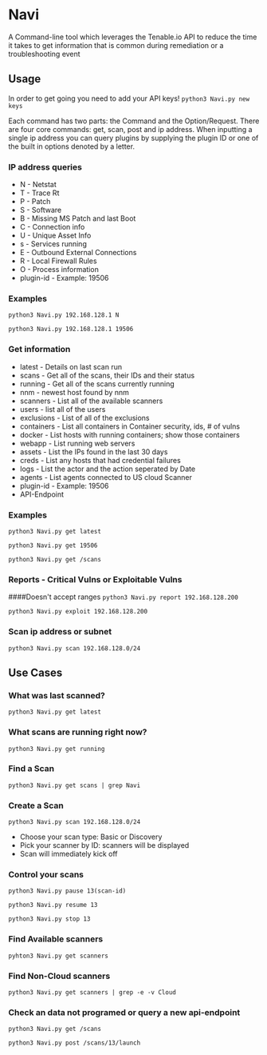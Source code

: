 # Navi
A Command-line tool which leverages the Tenable.io API to reduce the time it takes to get information that is common during remediation or a troubleshooting event

## Usage
In order to get going you need to add your API keys!
`python3 Navi.py new keys`

Each command has two parts: the Command and the Option/Request. There are four core commands: get, scan, post and ip address. When inputting a single ip address you can query plugins by supplying the plugin ID or one of the built in options denoted by a letter. 

### IP address queries
  * N - Netstat
  * T - Trace Rt
  * P - Patch
  * S - Software
  * B - Missing MS Patch and last Boot
  * C - Connection info
  * U - Unique Asset Info
  * s - Services running
  * E - Outbound External Connections
  * R - Local Firewall Rules
  * O - Process information
  * plugin-id - Example: 19506

### Examples
`python3 Navi.py 192.168.128.1 N`

`python3 Navi.py 192.168.128.1 19506`

### Get information
  * latest - Details on last scan run
  * scans  - Get all of the scans, their IDs and their status
  * running  - Get all of the scans currently running
  * nnm - newest host found by nnm
  * scanners - List all of the available scanners
  * users - list all of the users
  * exclusions - List of all of the exclusions
  * containers - List all containers in Container security, ids, # of vulns
  * docker - List hosts with running containers; show those containers
  * webapp - List running web servers
  * assets - List the IPs found in the last 30 days
  * creds  - List any hosts that had credential failures
  * logs   - List the actor and the action seperated by Date
  * agents - List agents connected to US cloud Scanner
  * plugin-id - Example: 19506
  * API-Endpoint 

### Examples
`python3 Navi.py get latest`

`python3 Navi.py get 19506`

`python3 Navi.py get /scans`

### Reports - Critical Vulns or Exploitable Vulns
####Doesn't accept ranges
`python3 Navi.py report 192.168.128.200`

`python3 Navi.py exploit 192.168.128.200`

### Scan ip address or subnet
`python3 Navi.py scan 192.168.128.0/24`

## Use Cases
### What was last scanned?
`python3 Navi.py get latest`

### What scans are running right now?
`python3 Navi.py get running`

### Find a Scan
`python3 Navi.py get scans | grep Navi`

### Create a Scan
`python3 Navi.py scan 192.168.128.0/24`
  * Choose your scan type: Basic or Discovery
  * Pick your scanner by ID: scanners will be displayed
  * Scan will immediately kick off

### Control your scans
`python3 Navi.py pause 13(scan-id)`

`python3 Navi.py resume 13`

`python3 Navi.py stop 13`

### Find Available scanners
`pyhton3 Navi.py get scanners`

### Find Non-Cloud scanners
`python3 Navi.py get scanners | grep -e -v Cloud`

### Check an data not programed or query a new api-endpoint
`python3 Navi.py get /scans`

`python3 Navi.py post /scans/13/launch`

